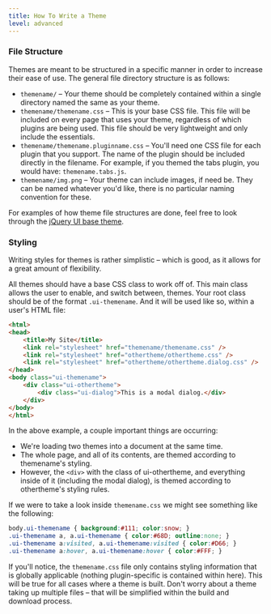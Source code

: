 ```yaml
---
title: How To Write a Theme
level: advanced
---
```


### File Structure

Themes are meant to be structured in a specific manner in order to increase their ease of use. The general file directory structure is as follows:

* `themename/` – Your theme should be completely contained within a single directory named the same as your theme.
* `themename/themename.css` – This is your base CSS file. This file will be included on every page that uses your theme, regardless of which plugins are being used. This file should be very lightweight and only include the essentials.
* `themename/themename.pluginname.css` – You'll need one CSS file for each plugin that you support. The name of the plugin should be included directly in the filename. For example, if you themed the tabs plugin, you would have: `themename.tabs.js`.
* `themename/img.png` – Your theme can include images, if need be. They can be named whatever you'd like, there is no particular naming convention for these.

For examples of how theme file structures are done, feel free to look through the [jQuery UI base theme](https://github.com/jquery/jquery-ui/tree/master/themes/base).

### Styling

Writing styles for themes is rather simplistic – which is good, as it allows for a great amount of flexibility.

All themes should have a base CSS class to work off of. This main class allows the user to enable, and switch between, themes. Your root class should be of the format `.ui-themename`. And it will be used like so, within a user's HTML file:

```html
<html>
<head>
	<title>My Site</title>
	<link rel="stylesheet" href="themename/themename.css" />
	<link rel="stylesheet" href="othertheme/othertheme.css" />
	<link rel="stylesheet" href="othertheme/othertheme.dialog.css" />
</head>
<body class="ui-themename">
	<div class="ui-othertheme">
		<div class="ui-dialog">This is a modal dialog.</div>
	</div>
</body>
</html>
```

In the above example, a couple important things are occurring:

* We're loading two themes into a document at the same time.
* The whole page, and all of its contents, are themed according to themename's styling.
* However, the `<div>` with the class of ui-othertheme, and everything inside of it (including the modal dialog), is themed according to othertheme's styling rules.

If we were to take a look inside `themename.css` we might see something like the following:

```css
body.ui-themename { background:#111; color:snow; }
.ui-themename a, a.ui-themename { color:#68D; outline:none; }
.ui-themename a:visited, a.ui-themename:visited { color:#D66; }
.ui-themename a:hover, a.ui-themename:hover { color:#FFF; }
```

If you'll notice, the `themename.css` file only contains styling information that is globally applicable (nothing plugin-specific is contained within here). This will be true for all cases where a theme is built. Don't worry about a theme taking up multiple files – that will be simplified within the build and download process.
